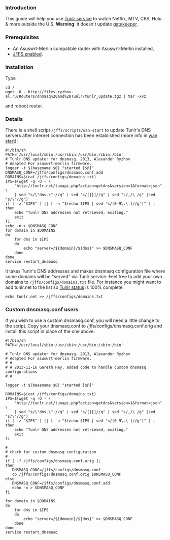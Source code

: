 ### Introduction ###

This guide will help you use [Tunlr service](http://tunlr.net/) to watch Netflix, MTV, CBS, Hulu & more outside the U.S.
**Warning**: it doesn't update [gatekeeper](https://gatekeeper.tunlr.net/dashboard).

### Prerequisites ###

* An Asuswrt-Merlin compatible router with Asuswrt-Merlin installed,
* [JFFS enabled](https://github.com/RMerl/asuswrt-merlin/wiki/JFFS).

### Installation ###

Type

    cd /
    wget -O - http://files.ryzhov-al.ru/Routers/dnmasq%20and%20Tunlr/tunlr_update.tgz | tar -xvz

and reboot router.

### Details ###

There is a shell script `/jffs/scripts/wan-start` to update Tunlr's DNS servers after internet connection has been established (more info in [wan start](https://github.com/RMerl/asuswrt-merlin/wiki/User-scripts#wan-start)):

    #!/bin/sh
    PATH='/usr/local/sbin:/usr/sbin:/usr/bin:/sbin:/bin'
    # Tunlr DNS updater for dnsmasq. 2013, Alexander Ryzhov
    # Adapted For asuswrt-merlin firmware.
    logger -t $(basename $0) "started [$@]"
    DNSMASQ_CONF=/jffs/configs/dnsmasq.conf.add
    DOMAINS=$(cat /jffs/configs/domains.txt)
    IPS=$(wget -q -O - \
        "http://tunlr.net/tunapi.php?action=getdns&version=1&format=json" \
        | sed "s/\"dns.\"://g" | sed "s/[{}]//g" | sed "s/,/\ /g" |sed "s/\"//g")
    if [ -z "$IPS" ] || [ -n "$(echo $IPS | sed 's/[0-9\.\ ]//g')" ] ; then
        echo "Tunlr DNS addresses not retrieved, exiting."
        exit
    fi
    echo -n > $DNSMASQ_CONF
    for domain in $DOMAINS
    do
        for dns in $IPS
        do
            echo "server=/${domain}/${dns}" >> $DNSMASQ_CONF
        done
    done
    service restart_dnsmasq

It takes Tunlr's DNS addresses and makes dnsmasq configuration file where some domains will be "served" via Tunlr service. Feel free to add your own domains to `/jffs/configs/domains.txt` file. For instance you might want to add tunlr.net to the list so [Tunlr status](http://tunlr.net/status/) is 100% complete.

    echo tunlr.net >> /jffs/configs/domains.txt

### Custom dnsmasq.conf users ###

If you wish to use a custom dnsmasq.conf, you will need a little change to the script. Copy your dnsmasq.conf to /jffs/configs/dnsmasq.conf.orig and install this script in place of the one above.

    #!/bin/sh
    PATH='/usr/local/sbin:/usr/sbin:/usr/bin:/sbin:/bin'

    # Tunlr DNS updater for dnsmasq. 2013, Alexander Ryzhov
    # Adapted For asuswrt-merlin firmware.
    # #
    # # 2013-11-16 Gareth Hay, added code to handle custom dnsmasq configurations
    # #

    logger -t $(basename $0) "started [$@]"

    DOMAINS=$(cat /jffs/configs/domains.txt)
    IPS=$(wget -q -O - \
        "http://tunlr.net/tunapi.php?action=getdns&version=1&format=json" \
        | sed "s/\"dns.\"://g" | sed "s/[{}]//g" | sed "s/,/\ /g" |sed "s/\"//g")
    if [ -z "$IPS" ] || [ -n "$(echo $IPS | sed 's/[0-9\.\ ]//g')" ] ; then
        echo "Tunlr DNS addresses not retrieved, exiting."
        exit
    fi

    #
    # check for custom dnsmasq configuration
    #
    if [ -f /jffs/configs/dnsmasq.conf.orig ];
    then
       DNSMASQ_CONF=/jffs/configs/dnsmasq.conf
       cp /jffs/configs/dnsmasq.conf.orig $DNSMASQ_CONF
    else
       DNSMASQ_CONF=/jffs/configs/dnsmasq.conf.add
       echo -n > $DNSMASQ_CONF
    fi

    for domain in $DOMAINS
    do
        for dns in $IPS
        do
            echo "server=/${domain}/${dns}" >> $DNSMASQ_CONF
        done
    done
    service restart_dnsmasq